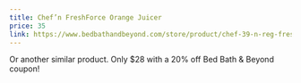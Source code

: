 ```yaml
---
title: Chef’n FreshForce Orange Juicer
price: 35
link: https://www.bedbathandbeyond.com/store/product/chef-39-n-reg-freshforce-orange-juicer/1040107400
---
```


Or another similar product. Only $28 with a 20% off Bed Bath & Beyond coupon!
